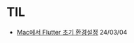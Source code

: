 # TIL

- [Mac에서 Flutter 초기 환경설정](https://github.com/iOS-Woong/TIL/blob/main/Mac%EC%97%90%EC%84%9CFlutter%EC%B4%88%EA%B8%B0%ED%99%98%EA%B2%BD%EC%84%A4%EC%A0%95.md) 24/03/04
